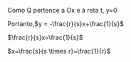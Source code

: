 Como Q pertence a Ox e à reta t, y=0

Portanto,$y = -\frac{r}{s}x+\frac{1}{s}$

$\frac{r}{s}x=\frac{1}{s}$

$x=\frac{s}{s \times r}=\frac{1}{r}$


